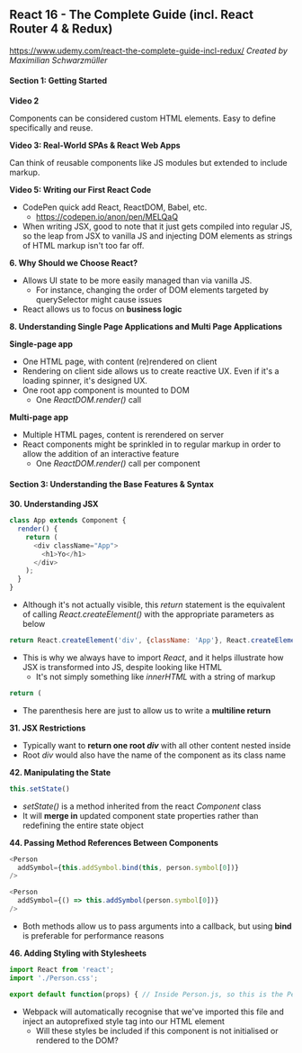## React 16 - The Complete Guide (incl. React Router 4 & Redux)
https://www.udemy.com/react-the-complete-guide-incl-redux/
_Created by Maximilian Schwarzmüller_

#### Section 1: Getting Started

__Video 2__

Components can be considered custom HTML elements. Easy to define specifically and reuse.

__Video 3: Real-World SPAs & React Web Apps__

Can think of reusable components like JS modules but extended to include markup.

__Video 5: Writing our First React Code__

+ CodePen quick add React, ReactDOM, Babel, etc.
  + https://codepen.io/anon/pen/MELQaQ
+ When writing JSX, good to note that it just gets compiled into regular JS, so the leap from JSX to vanilla JS and injecting DOM elements as strings of HTML markup isn't too far off.

__6. Why Should we Choose React?__

+ Allows UI state to be more easily managed than via vanilla JS.
  + For instance, changing the order of DOM elements targeted by querySelector might cause issues
+ React allows us to focus on __business logic__


__8. Understanding Single Page Applications and Multi Page Applications__

__Single-page app__
+ One HTML page, with content (re)rendered on client
+ Rendering on client side allows us to create reactive UX. Even if it's a loading spinner, it's designed UX.
+ One root app component is mounted to DOM
  + One _ReactDOM.render()_ call


__Multi-page app__
+ Multiple HTML pages, content is rerendered on server
+ React components might be sprinkled in to regular markup in order to allow the addition of an interactive feature
  + One _ReactDOM.render()_ call per component

#### Section 3: Understanding the Base Features & Syntax

__30. Understanding JSX__
```js
class App extends Component {
  render() {
    return (
      <div className="App">
        <h1>Yo</h1>
      </div>
    );
  }
}
```
+ Although it's not actually visible, this _return_ statement is the equivalent of calling _React.createElement()_ with the appropriate parameters as below


```js
return React.createElement('div', {className: 'App'}, React.createElement('h1', null, 'Yo'));
```
+ This is why we always have to import _React_, and it helps illustrate how JSX is transformed into JS, despite looking like HTML
  + It's not simply something like _innerHTML_ with a string of markup

```js
return (
```
+ The parenthesis here are just to allow us to write a __multiline return__

__31. JSX Restrictions__
+ Typically want to __return one root _div___ with all other content nested inside
+ Root _div_ would also have the name of the component as its class name

__42. Manipulating the State__

```js
this.setState()
```
+ _setState()_ is a method inherited from the react _Component_ class
+ It will __merge in__ updated component state properties rather than redefining the entire state object

__44. Passing Method References Between Components__
```js
<Person
  addSymbol={this.addSymbol.bind(this, person.symbol[0])}
/>

<Person
  addSymbol={() => this.addSymbol(person.symbol[0])}
/>
```
+ Both methods allow us to pass arguments into a callback, but using __bind__ is preferable for performance reasons

__46. Adding Styling with Stylesheets__

```js
import React from 'react';
import './Person.css';

export default function(props) { // Inside Person.js, so this is the Person component
```

+ Webpack will automatically recognise that we've imported this file and inject an autoprefixed style tag into our HTML element
  + Will these styles be included if this component is not initialised or rendered to the DOM?
